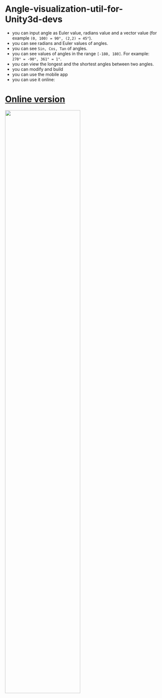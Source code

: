 # Angle-visualization-util-for-Unity3d-devs
- you can input angle as Euler value, radians value and a vector value (for example ```(0, 100) = 90°, (2,2) = 45°```).
- you can see radians and Euler values of angles.
- you can see ```Sin, Cos, Tan``` of angles.
- you can see values of angles in the range ```[-180, 180]```. For example: ```270° = -90°, 361° = 1°```.
- you can view the longest and the shortest angles between two angles. 
- you can modify and build
- you can use the mobile app
- you can use it online:
<p align="center">
  <a href="https://arhcy.github.io/Angle-visualization-util-for-Unity3d-devs/built/">     
    <h1>
     Online version
    </h1>
  </a>
  <a href="https://arhcy.github.io/Angle-visualization-util-for-Unity3d-devs/built/">
  <img align="center" width="70%" src="docs/images/scr1.png">
  </a>
</p>
